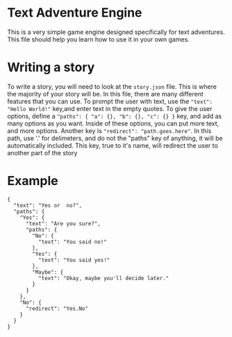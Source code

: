 # Text Adventure Engine
This is a very simple game engine designed specifically for text adventures. This file should help you learn how to use it in your own games.

# Writing a story
To write a story, you will need to look at the `story.json` file. This is where the majority of your story will be.
In this file, there are many different features that you can use. To prompt the user with text, use the `"text": "Hello World!"` key,and enter text in the empty quotes.
To give the user options, define a `"paths": { "a": {}, "b": {}, "c": {} }` key, and add as many options as you want. Inside of these options, you can put more text, and more options.
Another key is `"redirect": "path.goes.here"`. In this path, use '.' for delimeters, and do not the "paths" key of anything, it will be automatically included.
This key, true to it's name, will redirect the user to another part of the  story

# Example
```
{
  "text": "Yes or  no?",
  "paths": {
    "Yes": {
      "text": "Are you sure?",
      "paths": {
        "No": {
          "text": "You said no!"
        },
        "Yes": {
          "text": "You said yes!"
        },
        "Maybe": {
          "text": "Okay, maybe you'll decide later."
        }
      }
    },
    "No": {
      "redirect": "Yes.No"
    }
  }
}
```